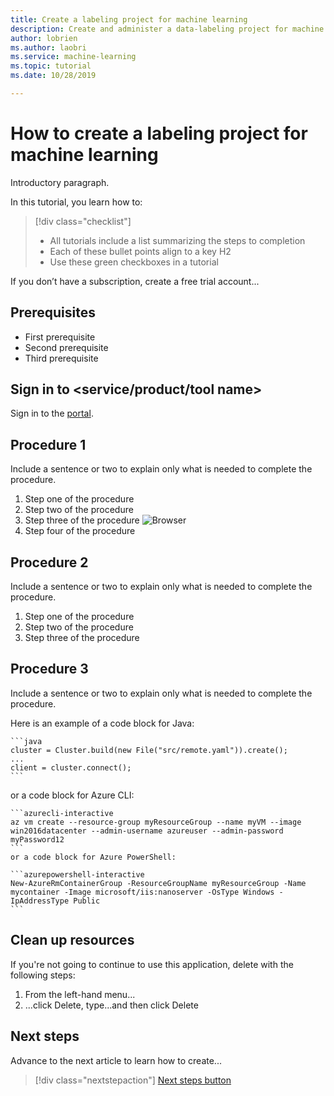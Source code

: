 ```yaml
---
title: Create a labeling project for machine learning
description: Create and administer a data-labeling project for machine learning.
author: lobrien
ms.author: laobri
ms.service: machine-learning
ms.topic: tutorial
ms.date: 10/28/2019

---
```



# How to create a labeling project for machine learning



Introductory paragraph.
<!---Required:
Lead with a light intro that describes, in customer-friendly language,
what the customer will learn, or do, or accomplish. Answer the
fundamental “why would I want to do this?” question.
--->

In this tutorial, you learn how to:

> [!div class="checklist"]
> * All tutorials include a list summarizing the steps to completion
> * Each of these bullet points align to a key H2
> * Use these green checkboxes in a tutorial
<!---Required:
The outline of the tutorial should be included in the beginning and at
the end of every tutorial. These will align to the **procedural** H2
headings for the activity. You do not need to include all H2 headings.
Leave out the prerequisites, clean-up resources and next steps--->

If you don’t have a <service> subscription, create a free trial account...
<!--- Required, if a free trial account exists
Because tutorials are intended to help new customers use the product or
service to complete a top task, include a link to a free trial before the
first H2, if one exists. You can find listed examples in
[Write tutorials](contribute-how-to-mvc-tutorial.md)
--->

<!---Avoid notes, tips, and important boxes. Readers tend to skip over
them. Better to put that info directly into the article text.--->

## Prerequisites

- First prerequisite
- Second prerequisite
- Third prerequisite
<!---If you need them, make Prerequisites your first H2 in a tutorial. If
there’s something a customer needs to take care of before they start (for
example, creating a VM) it’s OK to link to that content before they
begin.--->

## Sign in to <service/product/tool name>

Sign in to the [<service> portal](url).
<!---If you need to sign in to the portal to do the tutorial, this H2 and
link are required.--->

## Procedure 1

<!---Required:
Tutorials are prescriptive and guide the customer through an end-to-end
procedure. Make sure to use specific naming for setting up accounts and
configuring technology.
Don't link off to other content - include whatever the customer needs to
complete the scenario in the article. For example, if the customer needs
to set permissions, include the permissions they need to set, and the
specific settings in the tutorial procedure. Don't send the customer to
another article to read about it.
In a break from tradition, do not link to reference topics in the
procedural part of the tutorial when using cmdlets or code. Provide customers what they need to know in the tutorial to successfully complete
the tutorial.
For portal-based procedures, minimize bullets and numbering.
For the CLI or PowerShell based procedures, don't use bullets or
numbering.
--->

Include a sentence or two to explain only what is needed to complete the
procedure.

1. Step one of the procedure
1. Step two of the procedure
1. Step three of the procedure
   ![Browser](media/contribute-how-to-mvc-tutorial/browser.png)
   <!---Use screenshots but be judicious to maintain a reasonable length. 
   Make sure screenshots align to the
   [current standards](https://review.docs.microsoft.com/help/contribute/contribute-how-to-create-screenshot?branch=master).
   If users access your product/service via a web browser the first 
   screenshot should always include the full browser window in Chrome or
   Safari. This is to show users that the portal is browser-based - OS 
   and browser agnostic.--->
1. Step four of the procedure

## Procedure 2

Include a sentence or two to explain only what is needed to complete the procedure.

1. Step one of the procedure
1. Step two of the procedure
1. Step three of the procedure

## Procedure 3

Include a sentence or two to explain only what is needed to complete the
procedure.
<!---Code requires specific formatting. Here are a few useful examples of
commonly used code blocks. Make sure to use the interactive functionality
where possible.
For the CLI or PowerShell based procedures, don't use bullets or
numbering.--->

Here is an example of a code block for Java:

    ```java
    cluster = Cluster.build(new File("src/remote.yaml")).create();
    ...
    client = cluster.connect();
    ```

or a code block for Azure CLI:

    ```azurecli-interactive 
    az vm create --resource-group myResourceGroup --name myVM --image win2016datacenter --admin-username azureuser --admin-password myPassword12
    ```
    or a code block for Azure PowerShell:

    ```azurepowershell-interactive
    New-AzureRmContainerGroup -ResourceGroupName myResourceGroup -Name mycontainer -Image microsoft/iis:nanoserver -OsType Windows -IpAddressType Public
    ```

## Clean up resources

If you're not going to continue to use this application, delete
<resources> with the following steps:

1. From the left-hand menu...
2. ...click Delete, type...and then click Delete

<!---Required:
To avoid any costs associated with following the tutorial procedure, a
Clean up resources (H2) should come just before Next steps (H2)
--->

## Next steps

Advance to the next article to learn how to create...
> [!div class="nextstepaction"]
> [Next steps button](contribute-get-started-mvc.md)

<!--- Required:
Tutorials should always have a Next steps H2 that points to the next
logical tutorial in a series, or, if there are no other tutorials, to
some other cool thing the customer can do. A single link in the blue box
format should direct the customer to the next article - and you can
shorten the title in the boxes if the original one doesn’t fit.
Do not use a "More info section" or a "Resources section" or a "See also
section". --->